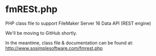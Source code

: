 # fmRESt.php
PHP class file to support FileMaker Server 16 Data API (REST engine)

We'll be moving to GitHub shortly. 

In the meantime, class file & documentation can be found at: 
http://www.sosimplesoftware.com/fmrest.php
